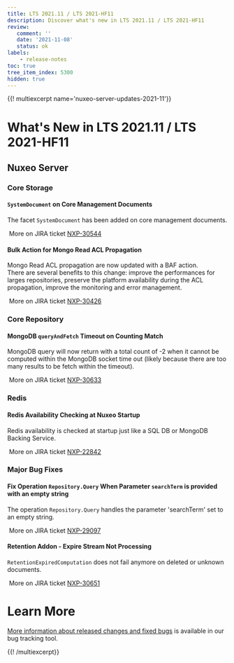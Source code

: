 ```yaml
---
title: LTS 2021.11 / LTS 2021-HF11
description: Discover what's new in LTS 2021.11 / LTS 2021-HF11
review:
   comment: ''
   date: '2021-11-08'
   status: ok
labels:
    - release-notes
toc: true
tree_item_index: 5300
hidden: true
---
```


{{! multiexcerpt name='nuxeo-server-updates-2021-11'}}
# What's New in LTS 2021.11 / LTS 2021-HF11

## Nuxeo Server

### Core Storage

#### `SystemDocument` on Core Management Documents

The facet `SystemDocument` has been added on core management documents.

<i class="fa fa-long-arrow-right" aria-hidden="true"></i>&nbsp;More on JIRA ticket [NXP-30544](https://jira.nuxeo.com/browse/NXP-30544)

#### Bulk Action for Mongo Read ACL Propagation

Mongo Read ACL propagation are now updated with a BAF action.</br>
There are several benefits to this change: improve the performances for larges repositories, preserve the platform availability during the ACL propagation, improve the monitoring and error management. 

<i class="fa fa-long-arrow-right" aria-hidden="true"></i>&nbsp;More on JIRA ticket [NXP-30426](https://jira.nuxeo.com/browse/NXP-30426)

### Core Repository

#### MongoDB `queryAndFetch` Timeout on Counting Match

MongoDB query will now return with a total count of -2 when it cannot be computed within the MongoDB socket time out (likely because there are too many results to be fetch within the timeout).

<i class="fa fa-long-arrow-right" aria-hidden="true"></i>&nbsp;More on JIRA ticket [NXP-30633](https://jira.nuxeo.com/browse/NXP-30633)

### Redis

#### Redis Availability Checking at Nuxeo Startup

Redis availability is checked at startup just like a SQL DB or MongoDB Backing Service.

<i class="fa fa-long-arrow-right" aria-hidden="true"></i>&nbsp;More on JIRA ticket [NXP-22842](https://jira.nuxeo.com/browse/NXP-22842)

### Major Bug Fixes

#### Fix Operation `Repository.Query` When Parameter `searchTerm` is provided with an empty string

The operation `Repository.Query` handles the parameter 'searchTerm' set to an empty string.

<i class="fa fa-long-arrow-right" aria-hidden="true"></i>&nbsp;More on JIRA ticket [NXP-29097](https://jira.nuxeo.com/browse/NXP-29097)

#### Retention Addon - Expire Stream Not Processing

`RetentionExpiredComputation` does not fail anymore on deleted or unknown documents.

<i class="fa fa-long-arrow-right" aria-hidden="true"></i>&nbsp;More on JIRA ticket [NXP-30651](https://jira.nuxeo.com/browse/NXP-30651)

# Learn More

[More information about released changes and fixed bugs](https://jira.nuxeo.com/secure/ReleaseNote.jspa?projectId=10011&version=21506) is available in our bug tracking tool.

{{! /multiexcerpt}}

